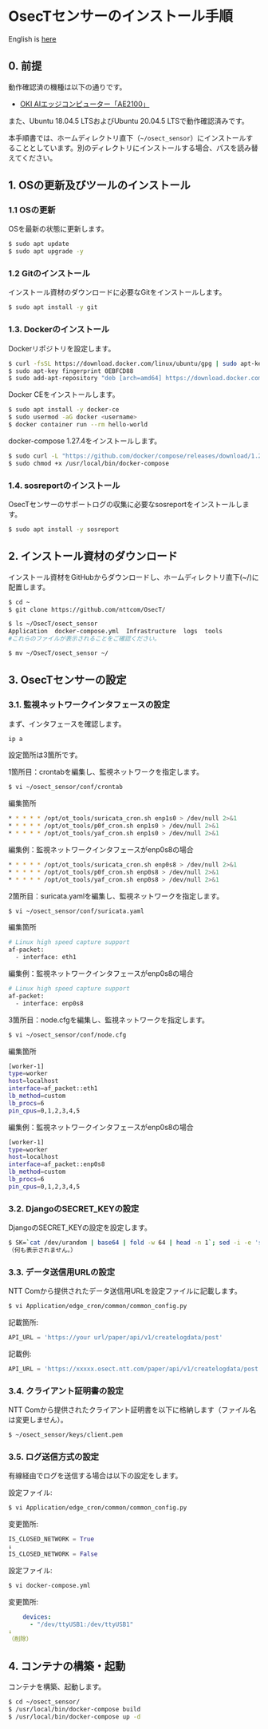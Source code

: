 # OsecTセンサーのインストール手順

English is [here](README_en.md)

## 0. 前提

動作確認済の機種は以下の通りです。

- [OKI AIエッジコンピューター「AE2100」](https://www.oki.com/jp/AIedge/)

また、Ubuntu 18.04.5 LTSおよびUbuntu 20.04.5 LTSで動作確認済みです。

本手順書では、ホームディレクトリ直下（`~/osect_sensor`）にインストールすることとしています。別のディレクトリにインストールする場合、パスを読み替えてください。

## 1. OSの更新及びツールのインストール

### 1.1 OSの更新

OSを最新の状態に更新します。

```bash
$ sudo apt update
$ sudo apt upgrade -y
```

### 1.2 Gitのインストール

インストール資材のダウンロードに必要なGitをインストールします。

```bash
$ sudo apt install -y git
```

### 1.3. Dockerのインストール

Dockerリポジトリを設定します。

```bash
$ curl -fsSL https://download.docker.com/linux/ubuntu/gpg | sudo apt-key add -
$ sudo apt-key fingerprint 0EBFCD88
$ sudo add-apt-repository "deb [arch=amd64] https://download.docker.com/linux/ubuntu $(lsb_release -cs) stable"
```

Docker CEをインストールします。

```bash
$ sudo apt install -y docker-ce
$ sudo usermod -aG docker <username>
$ docker container run --rm hello-world
```

docker-compose 1.27.4をインストールします。

```bash
$ sudo curl -L "https://github.com/docker/compose/releases/download/1.27.4/docker-compose-$(uname -s)-$(uname -m)" -o /usr/local/bin/docker-compose
$ sudo chmod +x /usr/local/bin/docker-compose
```

### 1.4. sosreportのインストール

OsecTセンサーのサポートログの収集に必要なsosreportをインストールします。

```bash
$ sudo apt install -y sosreport
```

## 2. インストール資材のダウンロード

インストール資材をGitHubからダウンロードし、ホームディレクトリ直下(~/)に配置します。

```bash
$ cd ~
$ git clone https://github.com/nttcom/OsecT/

$ ls ~/OsecT/osect_sensor
Application  docker-compose.yml  Infrastructure  logs  tools
#これらのファイルが表示されることをご確認ください。

$ mv ~/OsecT/osect_sensor ~/
```

## 3. OsecTセンサーの設定

### 3.1. 監視ネットワークインタフェースの設定

まず、インタフェースを確認します。
```bash
ip a
```

設定箇所は3箇所です。

1箇所目：crontabを編集し、監視ネットワークを指定します。

```bash
$ vi ~/osect_sensor/conf/crontab
```

編集箇所

```bash
* * * * * /opt/ot_tools/suricata_cron.sh enp1s0 > /dev/null 2>&1
* * * * * /opt/ot_tools/p0f_cron.sh enp1s0 > /dev/null 2>&1
* * * * * /opt/ot_tools/yaf_cron.sh enp1s0 > /dev/null 2>&1
```

編集例：監視ネットワークインタフェースがenp0s8の場合

```bash
* * * * * /opt/ot_tools/suricata_cron.sh enp0s8 > /dev/null 2>&1
* * * * * /opt/ot_tools/p0f_cron.sh enp0s8 > /dev/null 2>&1
* * * * * /opt/ot_tools/yaf_cron.sh enp0s8 > /dev/null 2>&1
```

2箇所目：suricata.yamlを編集し、監視ネットワークを指定します。

```bash
$ vi ~/osect_sensor/conf/suricata.yaml
```

編集箇所

```bash
# Linux high speed capture support
af-packet:
  - interface: eth1
```

編集例：監視ネットワークインタフェースがenp0s8の場合

```bash
# Linux high speed capture support
af-packet:
  - interface: enp0s8
```

3箇所目：node.cfgを編集し、監視ネットワークを指定します。

```bash
$ vi ~/osect_sensor/conf/node.cfg
```

編集箇所

```bash
[worker-1]
type=worker
host=localhost
interface=af_packet::eth1
lb_method=custom
lb_procs=6
pin_cpus=0,1,2,3,4,5
```

編集例：監視ネットワークインタフェースがenp0s8の場合

```bash
[worker-1]
type=worker
host=localhost
interface=af_packet::enp0s8
lb_method=custom
lb_procs=6
pin_cpus=0,1,2,3,4,5
```

### 3.2. DjangoのSECRET_KEYの設定

DjangoのSECRET_KEYの設定を設定します。

```bash
$ SK=`cat /dev/urandom | base64 | fold -w 64 | head -n 1`; sed -i -e 's@SECRET_KEY = ""@SECRET_KEY = "'$SK'"@g' ~/osect_sensor/Application/edge_cron/edge_cron/settings.py
（何も表示されません。）
```

### 3.3. データ送信用URLの設定

NTT Comから提供されたデータ送信用URLを設定ファイルに記載します。

```bash
$ vi Application/edge_cron/common/common_config.py
```

記載箇所:

```python
API_URL = 'https://your url/paper/api/v1/createlogdata/post'
```

記載例:

```python
API_URL = 'https://xxxxx.osect.ntt.com/paper/api/v1/createlogdata/post'
```

### 3.4. クライアント証明書の設定

NTT Comから提供されたクライアント証明書を以下に格納します（ファイル名は変更しません）。

```bash
$ ~/osect_sensor/keys/client.pem
```

### 3.5. ログ送信方式の設定

有線経由でログを送信する場合は以下の設定をします。

設定ファイル:

```bash
$ vi Application/edge_cron/common/common_config.py
```

変更箇所:

```python
IS_CLOSED_NETWORK = True
↓
IS_CLOSED_NETWORK = False
```

設定ファイル:

```bash
$ vi docker-compose.yml
```

変更箇所:

```yml
    devices:
      - "/dev/ttyUSB1:/dev/ttyUSB1"
↓
（削除）
```

## 4. コンテナの構築・起動

コンテナを構築、起動します。

```bash
$ cd ~/osect_sensor/
$ /usr/local/bin/docker-compose build
$ /usr/local/bin/docker-compose up -d
```
